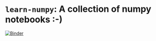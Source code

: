 # `learn-numpy`: A collection of numpy  notebooks :-)

[![Binder](https://mybinder.org/badge_logo.svg)](https://mybinder.org/v2/gh/nonZero/learn-numpy/master)
